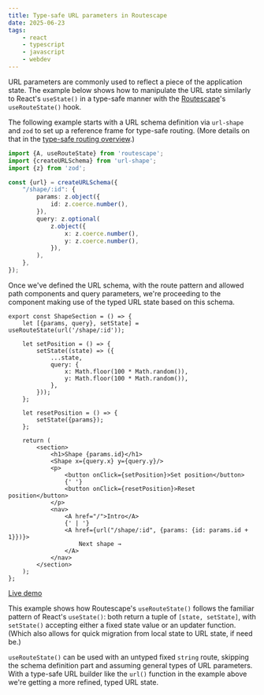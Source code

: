 ```yaml
---
title: Type-safe URL parameters in Routescape
date: 2025-06-23
tags:
    - react
    - typescript
    - javascript
    - webdev
---
```


URL parameters are commonly used to reflect a piece of the application state. The example below shows how to manipulate the URL state similarly to React's `useState()` in a type-safe manner with the [Routescape](https://routescape.js.org)'s `useRouteState()` hook.

The following example starts with a URL schema definition via `url-shape` and `zod` to set up a reference frame for type-safe routing. (More details on that in the [type-safe routing overview]({{site.github.baseurl}}/routescape_type_safety).)

```ts
import {A, useRouteState} from 'routescape';
import {createURLSchema} from 'url-shape';
import {z} from 'zod';

const {url} = createURLSchema({
    "/shape/:id": {
        params: z.object({
            id: z.coerce.number(),
        }),
        query: z.optional(
            z.object({
                x: z.coerce.number(),
                y: z.coerce.number(),
            }),
        ),
    },
});
```

Once we've defined the URL schema, with the route pattern and allowed path components and query parameters, we're proceeding to the component making use of the typed URL state based on this schema.

```tsx
export const ShapeSection = () => {
    let [{params, query}, setState] = useRouteState(url('/shape/:id'));

    let setPosition = () => {
        setState((state) => ({
            ...state,
            query: {
                x: Math.floor(100 * Math.random()),
                y: Math.floor(100 * Math.random()),
            },
        }));
    };

    let resetPosition = () => {
        setState({params});
    };

    return (
        <section>
            <h1>Shape {params.id}</h1>
            <Shape x={query.x} y={query.y}/>
            <p>
                <button onClick={setPosition}>Set position</button>
                {' '}
                <button onClick={resetPosition}>Reset position</button>
            </p>
            <nav>
                <A href="/">Intro</A>
                {' | '}
                <A href={url("/shape/:id", {params: {id: params.id + 1}})}>
                    Next shape →
                </A>
            </nav>
        </section>
    );
};
```

[Live demo](https://codesandbox.io/p/sandbox/tqdqln?file=%2Fsrc%2FShapeSection.tsx)

This example shows how Routescape's `useRouteState()` follows the familiar pattern of React's `useState()`: both return a tuple of `[state, setState]`, with `setState()` accepting either a fixed state value or an updater function. (Which also allows for quick migration from local state to URL state, if need be.)

`useRouteState()` can be used with an untyped fixed `string` route, skipping the schema definition part and assuming general types of URL parameters. With a type-safe URL builder like the `url()` function in the example above we're getting a more refined, typed URL state.
